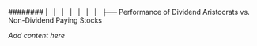 ######## |   |   |   |   |   |   |   ├── Performance of Dividend Aristocrats vs. Non-Dividend Paying Stocks

*Add content here*